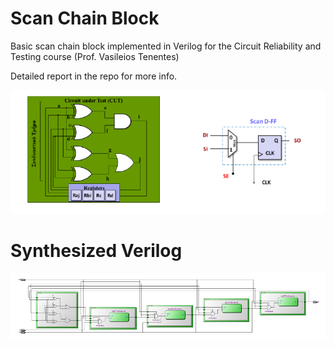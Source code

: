 # Scan Chain Block
Basic scan chain block implemented in Verilog for the Circuit Reliability and Testing course (Prof. Vasileios Tenentes)

Detailed report in the repo for more info.

<img src="./Resources/block.PNG">

# Synthesized Verilog

<img src="./Resources/rtl.PNG">